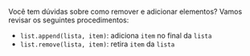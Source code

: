 Você tem dúvidas sobre como remover e adicionar elementos? Vamos revisar os seguintes procedimentos:

* `list.append(lista, item)`: adiciona `item` no final da `lista`
* `list.remove(lista, item)`: retira `item` da `lista`
